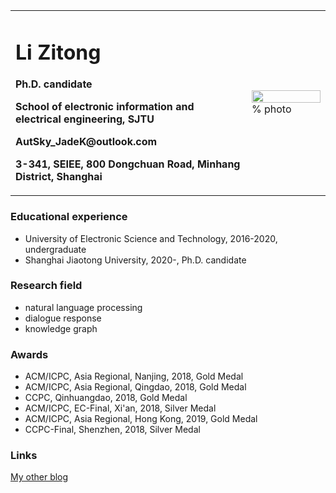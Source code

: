 <table border="0">
  <tr>
    <td width="75%">
      <h1>Li Zitong</h1>
      <p><b>Ph.D. candidate</b></p>
      <p><b>School of electronic information and electrical engineering, SJTU</b></p>
      <p><b><a>AutSky_JadeK@outlook.com</a></b></p>
      <p><b>3-341, SEIEE, 800 Dongchuan Road, Minhang District, Shanghai</b></p>
    </td>
    <td width="25%">
      <img src="/zitong.jpg" width="100%">      % photo
    </td>
  </tr>
</table>

### Educational experience
- University of Electronic Science and Technology, 2016-2020, undergraduate
- Shanghai Jiaotong University, 2020-, Ph.D. candidate

### Research field 
- natural language processing
- dialogue response
- knowledge graph

### Awards
- ACM/ICPC, Asia Regional, Nanjing, 2018, Gold Medal
- ACM/ICPC, Asia Regional, Qingdao, 2018, Gold Medal
- CCPC, Qinhuangdao, 2018, Gold Medal
- ACM/ICPC, EC-Final, Xi'an, 2018, Silver Medal
- ACM/ICPC, Asia Regional, Hong Kong, 2019, Gold Medal
- CCPC-Final, Shenzhen, 2018, Silver Medal

### Links
[My other blog](https://www.cnblogs.com/autsky-jadek)
